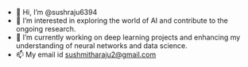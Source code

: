 - 👋 Hi, I’m @sushraju6394
- 👀 I’m interested in exploring the world of AI and contribute to the ongoing research.
- 🌱 I’m currently working on deep learning projects and enhancing my understanding of neural networks and data science.
- 📫 My email id sushmitharaju2@gmail.com

<!---
sushraju6394/sushraju6394 is a ✨ special ✨ repository because its `README.md` (this file) appears on your GitHub profile.
You can click the Preview link to take a look at your changes.
--->
